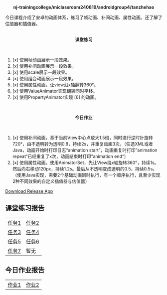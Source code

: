 <div>
    <p align="center">
        <strong>nj-trainingcollege/miclassroom240819/androidgroup4/tanzhehao</strong>
        <br>
    </p>
    今日课程介绍了安卓的动画体系，练习了帧动画、补间动画、属性动画。还了解了估值器和插值器。
    <br><br>
    <p align="center"><strong>课堂练习</strong></p>
    <br>
</div>

1. [x] 使用帧动画展示一段效果。
2. [x] 使用补间动画展示一段效果。
3. [x] 使用scale展示一段效果。
4. [x] 使用组合动画展示一段效果。
5. [x] 使用属性动画，让view沿x轴翻转360°。
6. [x] 使用ValueAnimator实现翻转同时平移。
7. [x] 使用PropertyAnimator实现 [6] 的动画。

<div>
    <br>
    <p align="center"><strong>今日作业</strong></p>
    <br>
</div>

1. [x] 使用补间动画，基于当前View中心点放大1.5倍，同时进行逆时针旋转720°，由不透明转为透明0.8，持续2s，并重复动画3次。（任选XML或者Java，动画开始时打印日志“animation start”，动画重复时打印”animation repeat“已经重复了x次，动画结束时打印”animation end“）
2. [x] 使用属性动画。使用AnimatorSet，先让View绕x轴旋转360°，持续1s。然后向右移动120px，持续1.2s。最后从不透明变成透明的0.5，持续0.5s。（使用Java实现，需要2个基础动画同时执行，有一个顺序执行，且至少实现2种不同效果的自定义插值器与估值器）

<div>
    <a href="app/release/app-release.apk?inline=false">Download Release App</a>
    <br>
</div>

## 课堂练习报告

|                         |                         |
| ----------------------- | ----------------------- |
| [任务1](Day7-Train1.md) | [任务2](Day7-Train2.md) |
| [任务3](Day7-Train3.md) | [任务4](Day7-Train4.md) |
| [任务5](Day7-Train5.md) | [任务6](Day7-Train6.md) |
| [任务7](Day7-Train7.md) | 暂无                    |

## 今日作业报告

|                      |                      |
| -------------------- | -------------------- |
| [作业1](Day7-HW1.md) | [作业2](Day7-HW2.md) |

